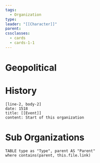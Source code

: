 ```yaml
---
tags:
  - Organization
type: 
leader: "[[Character]]"
parent: 
cssclasses:
  - cards
  - cards-1-1
---
```


# Geopolitical

# History

```timeline-labeled
[line-2, body-2]
date: 1518
title: [[Event]]
content: Start of this organization

```
# Sub Organizations
```dataview
TABLE type as "Type", parent AS "Parent"
where contains(parent, this.file.link)
```
